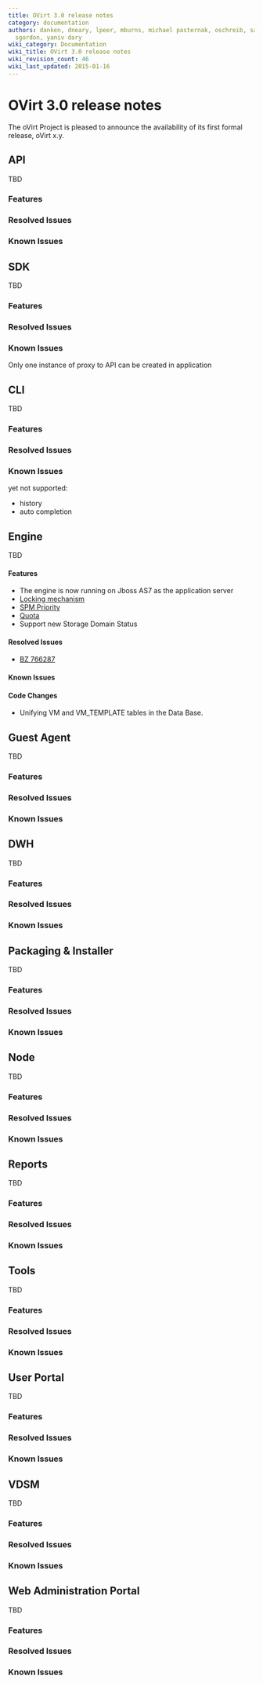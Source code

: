 ```yaml
---
title: OVirt 3.0 release notes
category: documentation
authors: danken, dneary, lpeer, mburns, michael pasternak, oschreib, sandrobonazzola,
  sgordon, yaniv dary
wiki_category: Documentation
wiki_title: OVirt 3.0 release notes
wiki_revision_count: 46
wiki_last_updated: 2015-01-16
---
```


# OVirt 3.0 release notes

The oVirt Project is pleased to announce the availability of its first formal release, oVirt x.y.

## API

TBD

### Features

### Resolved Issues

### Known Issues

## SDK

TBD

### Features

### Resolved Issues

### Known Issues

Only one instance of proxy to API can be created in application

## CLI

TBD

### Features

### Resolved Issues

### Known Issues

yet not supported:

*   history
*   auto completion

## Engine

TBD

#### Features

*   The engine is now running on Jboss AS7 as the application server
*   [ Locking mechanism ](Features/DetailedLockMechanism)
*   [ SPM Priority ](Features/SPMPriority)
*   [ Quota ](Features/DetailedQuota)
*   Support new Storage Domain Status

#### Resolved Issues

*   [BZ 766287](http://bugzilla.redhat.com/766287)

#### Known Issues

#### Code Changes

*   Unifying VM and VM_TEMPLATE tables in the Data Base.

## Guest Agent

TBD

### Features

### Resolved Issues

### Known Issues

## DWH

TBD

### Features

### Resolved Issues

### Known Issues

## Packaging & Installer

TBD

### Features

### Resolved Issues

### Known Issues

## Node

TBD

### Features

### Resolved Issues

### Known Issues

## Reports

TBD

### Features

### Resolved Issues

### Known Issues

## Tools

TBD

### Features

### Resolved Issues

### Known Issues

## User Portal

TBD

### Features

### Resolved Issues

### Known Issues

## VDSM

TBD

### Features

### Resolved Issues

### Known Issues

## Web Administration Portal

TBD

### Features

### Resolved Issues

### Known Issues
